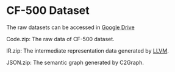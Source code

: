 # CF-500 Dataset
The raw datasets can be accessed in <a href="https://drive.google.com/file/d/1FuLGkM1wJnt-otdxunG-cNmh5KKGHZO7/view?usp=sharing">Google Drive</a>

Code.zip: The raw data of CF-500 dataset.

IR.zip: The intermediate representation data generated by <a href="https://llvm.org/">LLVM</a>.

JSON.zip: The semantic graph generated by C2Graph.
